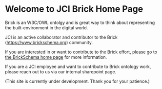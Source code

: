 # Welcome to JCI Brick Home Page

Brick is an W3C/OWL ontolgy and is great way to think about representing the built-environment in the digital world.

JCI is an active collaborator and contributor to the Brick (https://www.brickschema.org) community. 

If you are interested in or want to contribute to the Brick effort, please go to [the BrickSchema home page](https://www.brickschema.org) for more information.

If you are a JCI employee and want to contribute to Brick ontology work, please reach out to us via our internal sharepoint page.

(This site is currently under development. Thank you for your patience.)
